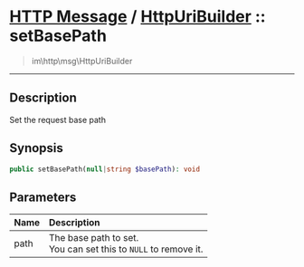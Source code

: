 # [HTTP Message](http.md) / [HttpUriBuilder](http-HttpUriBuilder.md) :: setBasePath
 > im\http\msg\HttpUriBuilder
____

## Description
Set the request base path

## Synopsis
```php
public setBasePath(null|string $basePath): void
```

## Parameters
| Name | Description |
| :--- | :---------- |
| path | The base path to set.<br />You can set this to `NULL` to remove it. |

